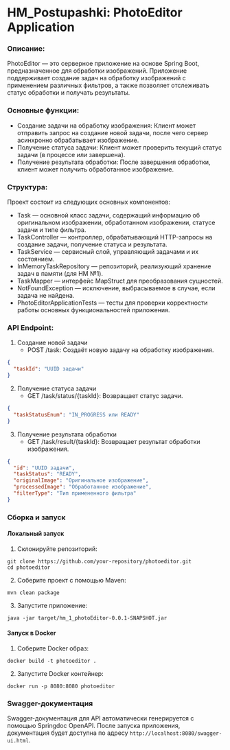 # HM_Postupashki: PhotoEditor Application

### Описание:
PhotoEditor — это серверное приложение на основе Spring Boot, предназначенное для обработки изображений. 
Приложение поддерживает создание задач на обработку изображений с применением различных фильтров, а также позволяет
отслеживать статус обработки и получать результаты.

### Основные функции:
- Создание задачи на обработку изображения: Клиент может отправить запрос на создание новой задачи, после чего сервер 
асинхронно обрабатывает изображение.
- Получение статуса задачи: Клиент может проверить текущий статус задачи (в процессе или завершена).
- Получение результата обработки: После завершения обработки, клиент может получить обработанное изображение.

### Структура:
Проект состоит из следующих основных компонентов:
- Task — основной класс задачи, содержащий информацию об оригинальном изображении, обработанном изображении, статусе задачи и типе фильтра.
- TaskController — контроллер, обрабатывающий HTTP-запросы на создание задачи, получение статуса и результата.
- TaskService — сервисный слой, управляющий задачами и их состоянием.
- InMemoryTaskRepository — репозиторий, реализующий хранение задач в памяти (для HM №1).
- TaskMapper — интерфейс MapStruct для преобразования сущностей.
- NotFoundException — исключение, выбрасываемое в случае, если задача не найдена.
- PhotoEditorApplicationTests — тесты для проверки корректности работы основных функциональностей приложения.

### API Endpoint:
1. Создание новой задачи
    - POST /task: Создаёт новую задачу на обработку изображения.
```json
{
  "taskId": "UUID задачи"
}
```

2. Получение статуса задачи
    - GET /task/status/{taskId}: Возвращает статус задачи.
```json
{
  "taskStatusEnum": "IN_PROGRESS или READY"
}
```

3. Получение результата обработки
    - GET /task/result/{taskId}: Возвращает результат обработки изображения.
```json
{
  "id": "UUID задачи",
  "taskStatus": "READY",
  "originalImage": "Оригинальное изображение",
  "processedImage": "Обработанное изображение",
  "filterType": "Тип примененного фильтра"
}
```

### Сборка и запуск
#### Локальный запуск
1. Склонируйте репозиторий:
```text
git clone https://github.com/your-repository/photoeditor.git
cd photoeditor
```
2. Соберите проект с помощью Maven:
```text
mvn clean package
```
3. Запустите приложение:
```text
java -jar target/hm_1_photoEditor-0.0.1-SNAPSHOT.jar
```
#### Запуск в Docker
1. Соберите Docker образ:
```text
docker build -t photoeditor .
```
2. Запустите Docker контейнер:
```text
docker run -p 8080:8080 photoeditor
```
### Swagger-документация
Swagger-документация для API автоматически генерируется с помощью Springdoc OpenAPI. После запуска приложения, 
документация будет доступна по адресу `http://localhost:8080/swagger-ui.html`.
